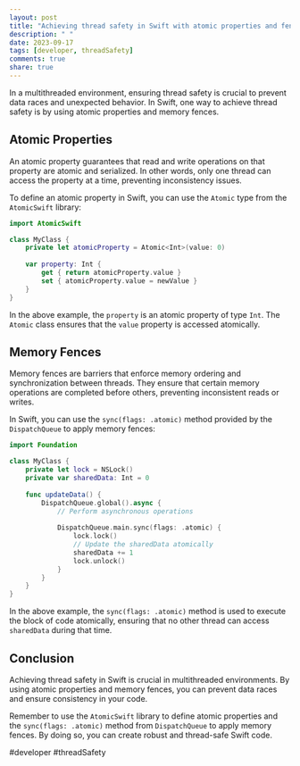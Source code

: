 ```yaml
---
layout: post
title: "Achieving thread safety in Swift with atomic properties and fences"
description: " "
date: 2023-09-17
tags: [developer, threadSafety]
comments: true
share: true
---
```


In a multithreaded environment, ensuring thread safety is crucial to prevent data races and unexpected behavior. In Swift, one way to achieve thread safety is by using atomic properties and memory fences.

## Atomic Properties

An atomic property guarantees that read and write operations on that property are atomic and serialized. In other words, only one thread can access the property at a time, preventing inconsistency issues.

To define an atomic property in Swift, you can use the `Atomic` type from the `AtomicSwift` library:

```swift
import AtomicSwift

class MyClass {
    private let atomicProperty = Atomic<Int>(value: 0)
    
    var property: Int {
        get { return atomicProperty.value }
        set { atomicProperty.value = newValue }
    }
}
```

In the above example, the `property` is an atomic property of type `Int`. The `Atomic` class ensures that the `value` property is accessed atomically.

## Memory Fences

Memory fences are barriers that enforce memory ordering and synchronization between threads. They ensure that certain memory operations are completed before others, preventing inconsistent reads or writes.

In Swift, you can use the `sync(flags: .atomic)` method provided by the `DispatchQueue` to apply memory fences:

```swift
import Foundation

class MyClass {
    private let lock = NSLock()
    private var sharedData: Int = 0
    
    func updateData() {
        DispatchQueue.global().async {
            // Perform asynchronous operations
            
            DispatchQueue.main.sync(flags: .atomic) {
                lock.lock()
                // Update the sharedData atomically
                sharedData += 1
                lock.unlock()
            }
        }
    }
}
```

In the above example, the `sync(flags: .atomic)` method is used to execute the block of code atomically, ensuring that no other thread can access `sharedData` during that time.

## Conclusion

Achieving thread safety in Swift is crucial in multithreaded environments. By using atomic properties and memory fences, you can prevent data races and ensure consistency in your code. 

Remember to use the `AtomicSwift` library to define atomic properties and the `sync(flags: .atomic)` method from `DispatchQueue` to apply memory fences. By doing so, you can create robust and thread-safe Swift code.

#developer #threadSafety